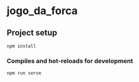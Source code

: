 # jogo_da_forca

## Project setup
```
npm install
```

### Compiles and hot-reloads for development
```
npm run serve
```

